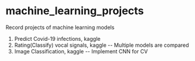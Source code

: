 # machine_learning_projects
Record projects of machine learning models
1. Predict Covid-19 infections, kaggle
2. Rating(Classify) vocal signals, kaggle -- Multiple models are compared
3. Image Classification, kaggle -- Implement CNN for CV
